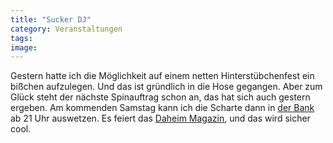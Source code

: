 ```yaml
---
title: "Sucker DJ"
category: Veranstaltungen
tags: 
image: 
---
```


Gestern hatte ich die Möglichkeit auf einem netten Hinterstübchenfest ein bißchen aufzulegen. Und das ist gründlich in die Hose gegangen. Aber zum Glück steht der nächste Spinauftrag schon an, das hat sich auch gestern ergeben. Am kommenden Samstag kann ich die Scharte dann in [der Bank](http://www.stadtpool.de/muenchen/?p=yellowpages.yellowdetail&l=die%20bank&c=Muenchen&YellowID=5&yellowID=1112&ID=136) ab 21 Uhr auswetzen. Es feiert das [Daheim Magazin](http://www.daheim-magazin.de), und das wird sicher cool.